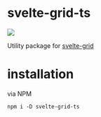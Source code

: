# svelte-grid-ts

<p>
  <a href="https://www.npmjs.com/package/svelte-grid-ts">
    <img  src="https://img.shields.io/npm/v/svelte-grid-ts?style=for-the-badge"/>
  </a>

</p>

Utility package for [svelte-grid](https://github.com/vaheqelyan/svelte-grid/blob/master/README.md)

# installation

via NPM

`npm i -D svelte-grid-ts`
